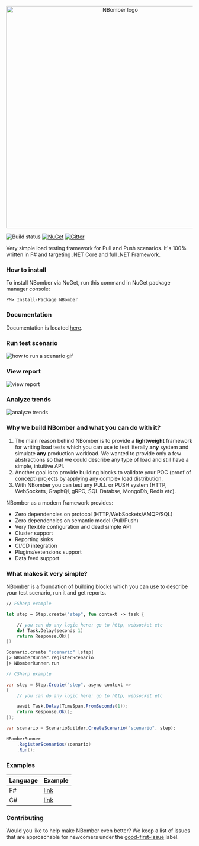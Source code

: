 <p align="center">
  <img src="https://github.com/PragmaticFlow/NBomber/blob/dev/assets/nbomber_logo.png" alt="NBomber logo" width="600px">
</p>

![Build status](https://github.com/PragmaticFlow/NBomber/actions/workflows/dotnet.yml/badge.svg?branch=dev)
[![NuGet](https://img.shields.io/nuget/v/nbomber.svg)](https://www.nuget.org/packages/nbomber/)
[![Gitter](https://badges.gitter.im/nbomber/community.svg)](https://gitter.im/nbomber/community?utm_source=badge&utm_medium=badge&utm_campaign=pr-badge)

Very simple load testing framework for Pull and Push scenarios. It's 100% written in F# and targeting .NET Core and full .NET Framework.

### How to install
To install NBomber via NuGet, run this command in NuGet package manager console:
```code
PM> Install-Package NBomber
```

### Documentation
Documentation is located [here](https://nbomber.com/docs/overview/).

### Run test scenario
![how to run a scenario gif](https://nbomber.com/assets/images/nbomber_v2_console-6a596abc247223cefefa397c62e620f4.gif)

### View report
![view report](https://raw.githubusercontent.com/PragmaticFlow/NBomber/dev/assets/nbomber_report.jpg)

### Analyze trends
![analyze trends](https://github.com/PragmaticFlow/NBomber/blob/dev/assets/influx_trends.png)

### Why we build NBomber and what you can do with it?

1. The main reason behind NBomber is to provide a **lightweight** framework for writing load tests which you can use to test literally **any** system and simulate **any** production workload. We wanted to provide only a few abstractions so that we could describe any type of load and still have a simple, intuitive API.
2. Another goal is to provide building blocks to validate your POC (proof of concept) projects by applying any complex load distribution.
3. With NBomber you can test any PULL or PUSH system (HTTP, WebSockets, GraphQl, gRPC, SQL Databse, MongoDb, Redis etc).

NBomber as a modern framework provides:
- Zero dependencies on protocol (HTTP/WebSockets/AMQP/SQL)
- Zero dependencies on semantic model (Pull/Push)
- Very flexible configuration and dead simple API
- Cluster support
- Reporting sinks
- CI/CD integration
- Plugins/extensions support
- Data feed support

### What makes it very simple?
NBomber is a foundation of building blocks which you can use to describe your test scenario, run it and get reports.

```fsharp
// FSharp example

let step = Step.create("step", fun context -> task {

    // you can do any logic here: go to http, websocket etc
    do! Task.Delay(seconds 1)
    return Response.Ok()
})

Scenario.create "scenario" [step]
|> NBomberRunner.registerScenario
|> NBomberRunner.run
```

```csharp
// CSharp example

var step = Step.Create("step", async context =>
{
    // you can do any logic here: go to http, websocket etc

    await Task.Delay(TimeSpan.FromSeconds(1));
    return Response.Ok();
});

var scenario = ScenarioBuilder.CreateScenario("scenario", step);

NBomberRunner
    .RegisterScenarios(scenario)
    .Run();
```

### Examples
|Language|Example|
|--|--|
| F# | [link](https://github.com/PragmaticFlow/NBomber/tree/dev/examples/FSharpDev) |
| C# | [link](https://github.com/PragmaticFlow/NBomber/tree/dev/examples/CSharpDev) |

### Contributing
Would you like to help make NBomber even better? We keep a list of issues that are approachable for newcomers under the [good-first-issue](https://github.com/PragmaticFlow/NBomber/issues?q=is%3Aopen+is%3Aissue+label%3A%22good+first+issue%22) label.

